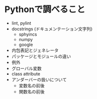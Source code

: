 # Pythonで調べること

- lint, pylint
- docstrings (ドキュメンテーション文字列)
  - sphyincs
  - numpy
  - google
- 内包表記とジェネレータ
- パッケージとモジュールの違い
- 例外
- グローバル変数
- class attribute
- アンダーバーの扱いについて
  - 変数名の前後
  - 関数名の前後
